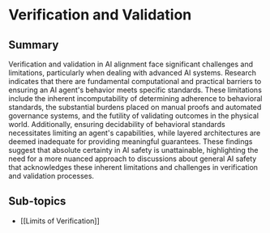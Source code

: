 # Verification and Validation

## Summary
Verification and validation in AI alignment face significant challenges and limitations, particularly when dealing with advanced AI systems. Research indicates that there are fundamental computational and practical barriers to ensuring an AI agent's behavior meets specific standards. These limitations include the inherent incomputability of determining adherence to behavioral standards, the substantial burdens placed on manual proofs and automated governance systems, and the futility of validating outcomes in the physical world. Additionally, ensuring decidability of behavioral standards necessitates limiting an agent's capabilities, while layered architectures are deemed inadequate for providing meaningful guarantees. These findings suggest that absolute certainty in AI safety is unattainable, highlighting the need for a more nuanced approach to discussions about general AI safety that acknowledges these inherent limitations and challenges in verification and validation processes.
## Sub-topics

- [[Limits of Verification]]
